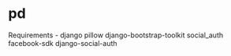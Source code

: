 # pd

Requirements - 
django
pillow
django-bootstrap-toolkit
social_auth
facebook-sdk
django-social-auth
